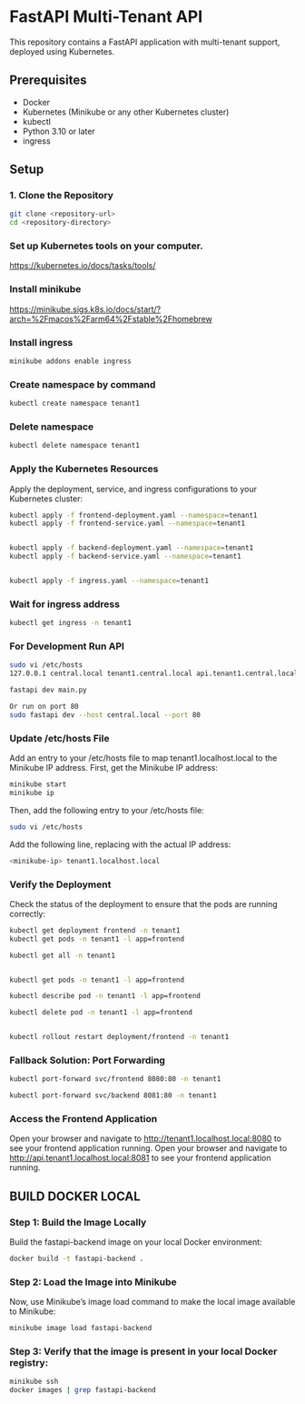# FastAPI Multi-Tenant API

This repository contains a FastAPI application with multi-tenant support, deployed using Kubernetes.

## Prerequisites

- Docker
- Kubernetes (Minikube or any other Kubernetes cluster)
- kubectl
- Python 3.10 or later
- ingress

## Setup

### 1. Clone the Repository

```sh
git clone <repository-url>
cd <repository-directory>
```

### Set up Kubernetes tools on your computer.
https://kubernetes.io/docs/tasks/tools/


### Install minikube
https://minikube.sigs.k8s.io/docs/start/?arch=%2Fmacos%2Farm64%2Fstable%2Fhomebrew


### Install ingress
```sh
minikube addons enable ingress
```

### Create namespace by command
```sh
kubectl create namespace tenant1
```

### Delete namespace
```sh
kubectl delete namespace tenant1
```

### Apply the Kubernetes Resources
Apply the deployment, service, and ingress configurations to your Kubernetes cluster:
```sh
kubectl apply -f frontend-deployment.yaml --namespace=tenant1
kubectl apply -f frontend-service.yaml --namespace=tenant1


kubectl apply -f backend-deployment.yaml --namespace=tenant1
kubectl apply -f backend-service.yaml --namespace=tenant1


kubectl apply -f ingress.yaml --namespace=tenant1
```


### Wait for ingress address
```sh
kubectl get ingress -n tenant1
```



### For Development Run API
```sh
sudo vi /etc/hosts
127.0.0.1 central.local tenant1.central.local api.tenant1.central.local

fastapi dev main.py

Or run on port 80
sudo fastapi dev --host central.local --port 80
```

### Update /etc/hosts File
Add an entry to your /etc/hosts file to map tenant1.localhost.local to the Minikube IP address. First, get the Minikube IP address:
```sh
minikube start
minikube ip
```

Then, add the following entry to your /etc/hosts file:
```sh
sudo vi /etc/hosts
```

Add the following line, replacing <minikube-ip> with the actual IP address:
```sh
<minikube-ip> tenant1.localhost.local
```

### Verify the Deployment
Check the status of the deployment to ensure that the pods are running correctly:
```sh
kubectl get deployment frontend -n tenant1
kubectl get pods -n tenant1 -l app=frontend

kubectl get all -n tenant1
```




```sh

kubectl get pods -n tenant1 -l app=frontend  

kubectl describe pod -n tenant1 -l app=frontend

kubectl delete pod -n tenant1 -l app=frontend


kubectl rollout restart deployment/frontend -n tenant1
```

### Fallback Solution: Port Forwarding

```sh
kubectl port-forward svc/frontend 8080:80 -n tenant1

kubectl port-forward svc/backend 8081:80 -n tenant1
```

### Access the Frontend Application
Open your browser and navigate to http://tenant1.localhost.local:8080 to see your frontend application running.
Open your browser and navigate to http://api.tenant1.localhost.local:8081 to see your frontend application running.



## BUILD DOCKER LOCAL


### Step 1: Build the Image Locally
Build the fastapi-backend image on your local Docker environment:
```sh
docker build -t fastapi-backend .
```


### Step 2: Load the Image into Minikube
Now, use Minikube’s image load command to make the local image available to Minikube:


```sh
minikube image load fastapi-backend
```



### Step 3: Verify that the image is present in your local Docker registry:

```sh
minikube ssh
docker images | grep fastapi-backend
```






